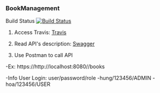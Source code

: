 ### BookManagement

Build Status [![Build Status](https://travis-ci.org/hungqtc/BookManagement.svg?branch=update_project)](https://travis-ci.org/hungqtc/BookManagement)

1. Access Travis: [Travis](https://travis-ci.org/hungqtc/BookManagement/builds/629269677)

1. Read API's description: [Swagger](https://hung-java-spring.herokuapp.com/swagger-ui.html)

1. Use Postman to call API

-Ex: https://http://localhost:8080//books

-Info User Login: user/password/role
  -hung/123456/ADMIN
  -hoa/123456/USER

